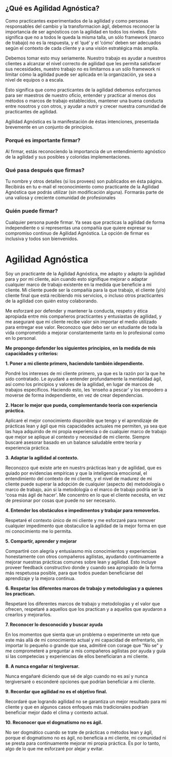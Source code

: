 ## ¿Qué es Agilidad Agnóstica?

[//]: <> (As experienced agile practitioners and as people responsible for agile change and transformation, we should recognise the importance of being agnostic with agility at any level. This means one size does not fit all, one framework is not the answer, and the ‘what’ and ‘how’ should be suited to customer context and to a wider strategic vision.)
Como practicantes experimentados de la agilidad y como personas responsables del cambio y la transformacion ágil, debemos reconocer la importancia de ser agnósticos con la agilidad en todos los niveles. Esto significa que no a todos le queda la misma talla, un sólo framework (marco de trabajo) no es la respuesta, y el ‘qué’ y el ‘cómo’ deben ser adecuados según el contexto de cada cliente y a una visión estratégica más amplia.

 [//]: <> (We should take this very seriously. Our work is to help our customers attain the right level of agility that meets their needs, our work is not to create framework lock-ins nor to limit how agility can be applied to the organisation, whether at team levels or at scale.)
Debemos tomar esto muy seriamente. Nuestro trabajo es ayudar a nuestros clientes a alcanzar el nivel correcto de agilidad que les permita satisfacer sus necesidades, nuestro trabajo no es limitarnos a un sólo framework ni limitar cómo la agilidad puede ser aplicada en la organización, ya sea a nivel de equipos o a escala.

[//]: <> (This means we as agile practitioners must strive to be masters of our craft, understand and practice at least two formally established frameworks or methods, uphold good conduct between ourselves and others, and help to nurture and grow our community of agile practitioners.)
Esto significa que como practicantes de la agilidad debemos esforzarnos para ser maestros de nuestro oficio, entender y practicar al menos dos métodos o marcos de trabajo establecidos, mantener una buena conducta entre nosotros y con otros, y ayudar a nutrir y crecer nuestra comunidad de practicantes de agilidad.

[//]: <> (Agnostic Agile is a manifestation of these intentions, distilled succinctly into a set of principles.)
Agilidad Agnóstica es la manifestación de éstas intenciones, presentada brevemente en un conjunto de principios.

[//]: <> (Why is signing important? By signing, you are acknowledging the importance of an agnostic understanding of agility, and its many colourful implementations)
### **Porqué es importante firmar?**
Al firmar, estás reconociendo la importancia de un entendimiento agnóstico de la agilidad y sus posibles y coloridas implementaciones.

[//]: <> (What happens after you sign? Your name and other details -if provided- will be published on this page. You will receive the Agnostic Agile badge to freely use -without modification-. You will join a growing and rewarding professional community)
### **Qué pasa después que firmas?**
Tu nombre y otros detalles (si los provees) son publicados en ésta página. Recibirás en tu e-mail el reconocimiento como practicante de la Agilidad Agnóstica que podrás utilizar (sin modificación alguna). Formarás parte de una valiosa y creciente comunidad de profesionales

[//]: <> (Who can sign? Anybody can sign. You may be an individual practitioner or a company wanting to express your ongoing commitment to agnostic agility. Signing is inclusive, and all are welcome)
### **Quién puede firmar?**
Cualquier persona puede firmar. Ya seas que practicas la agilidad de forma independiente o si representas una compañía que quiere expresar su compromiso continuo de Agilidad Agnóstica. La opción de firmar es inclusiva y todos son bienvenidos.

[//]: <> (Agnostic Agile)
# Agilidad Agnóstica

[//]: <> (I am an Agnostic Agile Practitioner, I adapt and tailor agility to and for my customer, even if this means improving upon or tailoring any given framework to the degree that will benefit my customer. My customer may be the company that I work for, the client -and/or- end client that is receiving my services, or even other agile practitioners with whom I am working.)
Soy un practicante de la Agilidad Agnóstica, me adapto y adapto la agilidad para y por mi cliente, aún cuando esto signifique mejorar o adaptar cualquier marco de trabajo existente en la medida que beneficie a mi cliente. Mi cliente puede ser la compañía para la que trabajo, el cliente (y/o) cliente final que está recibiendo mis servicios, o incluso otros practicantes de la agilidad con quién estoy colaborando.

[//]: <> (I will strive to uphold proper ethics, conduct and respect between my fellow agile practitioners and framework enthusiasts, and to ensure that my customer is getting value no matter what vehicle is being used to deliver that value. I recognise that I should be a lifelong learner and commit to improvement both professionally and personally.)
Me esforzaré por defender y mantener la conducta, respeto y ética apropiada entre mis compañeros practicantes y entusiastas de agilidad, y me aseguraré que mi cliente recibe valor sin importar el medio utilizado para entregar ese valor. Reconozco que debo ser un estudiante de toda la vida comprometido a mejorar constantemente tanto en lo profesional como en lo personal.

[//]: <> (I seek to uphold the following principles, to the best of my ability and judgment:)
**Me propongo defender los siguientes principios, en la medida de mis capacidades y criterios:**

[//]: <> (To put my customer first, making them independent.)
**1. Poner a mi cliente primero, haciendolo también idependiente.**

[//]: <> (I will put my customer’s interests first, because that is what I have been hired to do. I will help them deeply understand the agile mind-set, principles and values instead of just framework specifics. By doing this, I ‘teach them to fish’, and I empower them, moving them towards independence, instead of creating dependencies.)
Pondré los intereses de mi cliente primero, ya que es la razón por la que he sido contratado. Le ayudaré a entender profundamente la mentalidad ágil, así como los principios y valores de la agilidad, en lugar de marcos de trabajos específicos. Haciendo esto, les 'enseño a pescar' y los empodero a moverse de forma independiente, en vez de crear dependencias.

[//]: <> (To do my best, complementing theory with practical experience.)
**2. Hacer lo mejor que pueda, complementando teoría con experiencia práctica.**

[//]: <> (I will apply my best available knowledge and learning of lean and agile practices as my current abilities allow, such may come from my own experience or from any frameworks that best fit my customer’s needs and context. I will always seek to advise based on a healthy balance of theory and practical experience.)
Aplicaré el mejor conocimiento disponible que tengo y el aprendizaje de prácticas lean y ágil que mis capacidades actuales me permiten, ya sea que las haya adquirido de mi propia experiencia o de cualquier marco de trabajo que mejor se aplique al contexto y necesidad de mi cliente. Siempre buscaré asesorar basado en un balance saludable entre teoría y experiencia práctica.

[//]: <> (To tailor agility to context.)
**3. Adaptar la agilidad al contexto.**

[//]: <> (I recognise that there is art to our lean and agile practice, that it is driven by empirical evidences, and that emotional intelligence, understanding of customer context, and customer maturity levels may outweigh the adoption of any -aspect of a- method or framework, even though that -aspect of a- method or framework might be the more ‘agile thing to do’. I ‘pull in’ what the customer needs, rather than ‘push’ what may not be needed.)
Reconozco qué existe arte en nuestrs prácticas lean y de agilidad, que es guiado por evidencias empíricas y que la inteligencia emocional, el entendimiento del contexto de mi cliente, y el nivel de madurez de mi cliente puede superar la adopción de cualquier (aspecto de) metodología o marco de trabajo, aún si la metodología o el marco de trabajo podría ser la 'cosa más ágil de hacer'. Me concentro en lo que el cliente necesita, en vez de presionar por cosas que puede no ser necesario.

[//]: <> (To understand hindering constraints and work to remove them.)
**4. Entender los obstáculos e impedimentos y trabajar para removerlos.**

[//]: <> (I will respect the unique context of my customer, and strive to remove any constraints that hinder agility, in the best way that I know how.)
Respetaré el contexto único de mi cliente y me esforzaré para remover cualquier impedimento que obstaculice la agilidad de la mejor forma en que mi conocimiento me lo permita.

[//]: <> (To share, learn and improve.)
**5. Compartir, aprender y mejorar**

[//]: <> (I will gladly share my own knowledge and experiences honestly, with other fellow practitioners and framework custodians alike, helping to continuously improve our common lean and agile practices. This includes providing constructive feedback where and when appropriate in the most respectful way, so that all may benefit for the sake of learning and continuous improvement.)
Compartiré con alegría y entusiasmo mis conocimientos y experiencias honestamente con otros compañeros agilistas, ayudando continuamente a mejorar nuestras prácticas comunes sobre lean y agilidad. Esto incluye proveer feedback constructivo donde y cuando sea apropiado de la forma más respetuosa posible, para que todos puedan beneficiarse del aprendizaje y la mejora continua. 

[//]: <> (To respect frameworks and their practitioners.)
**6. Respetar los diferentes marcos de trabajo y metodologías y a quienes los practican.**

[//]: <> (I will respect frameworks and the value that they offer, and I will respect those that practice them, and those that have helped to create and improve them.)
Respetaré los diferentes marcos de trabajo y metodologías y el valor que ofrecen, respetaré a aquellos que los practican y a aquellos que ayudaron a crearlos y mejorarlos.

[//]: <> (To acknowledge unknowns and seek help.)
**7. Reconocer lo desconocido y buscar ayuda**

[//]: <> (At times when I feel that a problem or challenge may be beyond my current knowledge or ability to overcome, no matter how small or how big, I will courageously admit that “I do not know,” and I will commit to asking my fellow practitioners for help and guidance if the skills or experience of another will benefit my customer.)
En los momentos que sienta que un problema o experimente un reto que este más allá de mi conocimiento actual y mi capacidad de enfrentarlo, sin importar lo pequeño o grande que sea, admitiré con corage que "No se" y me comprometeré a preguntar a mis compañeros agilistas por ayuda y guía si las competecias y experiencias de ellos beneficiaran a mi cliente.

[//]: <> (To never mislead and to never misrepresent.)
**8. A nunca engañar ni tergiversar.**

[//]: <> (I will never mislead by stating that I know something when I do not, and I will never misrepresent or hide any options or choices that could otherwise benefit my customer.)
Nunca engañaré diciendo que sé de algo cuando no es así y nunca tergiversaré o esconderé opciones que podrían beneficiar a mi cliente.

[//]: <> (To remember that agility is not the end goal.)
**9. Recordar que agilidad no es el objetivo final.**

[//]: <> (I will remember that attaining agility does not guarantee a better outcome for my customer, and that in some cases, other more traditional approaches might be better for the current climate and context.)
Recordaré que logrando agilidad no se garantiza un mejor resultado para mi cliente y que en algunos casos enfoques más tradicionales podrían beneficiar mejor dado el clima y contexto actual.

[//]: <> (To acknowledge that dogmatism is non-agile.)
**10. Reconocer que el dogmatismo no es ágil.**

[//]: <> (I will not be dogmatic when it comes to lean or agile frameworks or methods, because dogmatism is non-agile, does not benefit my customer, my community or lend itself to continuously improving my own practice. It is therefore something I will relentlessly strive to remove myself from and avoid.)
No ser dogmático cuando se trate de prácticas o métodos lean y ágil, porque el dogmatismo no es ágil, no beneficia a mi cliente, mi comunidad ni se presta para continuamente mejorar mi propia práctica. Es por lo tanto, algo de lo que me esforzaré por alejar y evitar.

[//]: <> (Agnostic Agile)




